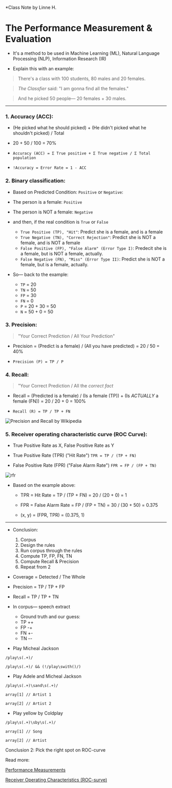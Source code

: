 *Class Note by Linne H.

# The Performance Measurement & Evaluation

- It's a method to be used in Machine Learning (ML), Natural Language Processing (NLP), Information Research (IR)

- Explain this with an example:

> There's a class with 100 students, 80 males and 20 females.

> _The Classfier_ said: "I am gonna find all the females."

> And he picked 50 people— 20 females + 30 males.

---

### 1. Accuracy (ACC):

- (He picked what he should picked) + (He didn't picked what he shouldn't picked) / Total
- 20 + 50 / 100 = 70%

- `Accuracy (ACC) = Σ True positive + Σ True negative / Σ Total population`

- `!Accuracy = Error Rate = 1 - ACC`
 


### 2. Binary classification:

- Based on Predicted Condition: `Positive` or `Negative`:
- The person is a female: `Positive`
- The person is NOT a female: `Negative`	
- and then, if the real condition is `True` or `False`
	- `True Positive (TP), "Hit"`: Predict she is a female, and is a female
	- `True Negative (TN), "Correct Rejection"`: Predict she is NOT a female, and is NOT a female
	- `False Positive (FP), "False Alarm" (Error Type I)`: Predecit she is a female, but is NOT a female, actually.
	- `False Negative (FN), "Miss" (Error Type II)`: Predict she is NOT a female, but is a female, actually. 

- So— back to the example:
	- `TP` = 20
	- `TN` = 50
	- `FP` = 30
	- `FN` = 0
	- `P` = 20 + 30 = 50
	- `N` = 50 + 0 = 50




### 3. Precision:

> "Your Correct Prediction / All Your Prediction"

- Precision = (Predict is a female) / (All you have predicted) = 20 / 50 = 40%
	
- `Precision (P) = TP / P`


### 4. Recall: 

> "Your Correct Prediction / All the *correct fact*

- Recall = (Predicted is a female) / (Is a female (TP)) + (Is *ACTUALLY* a female (FN)) = 20 / 20 + 0 = 100%

- `Recall (R) = TP / TP + FN`


![Precision and Recall by Wikipedia](https://upload.wikimedia.org/wikipedia/commons/thumb/2/26/Precisionrecall.svg/350px-Precisionrecall.svg.png)


### 5. Receiver operating characteristic curve (ROC Curve):

- True Positive Rate as X, False Positive Rate as Y

- True Positive Rate (TPR) ("Hit Rate") `TPR = TP / (TP + FN)`

- False Positive Rate (FPR) ("False Alarm Rate") `FPR = FP / (FP + TN)`
 
![rfr](https://upload.wikimedia.org/wikipedia/commons/thumb/3/36/ROC_space-2.png/350px-ROC_space-2.png)

- Based on the example above:
	- TPR = Hit Rate = TP / (TP + FN) = 20 / (20 + 0) = 1
	- FPR = False Alarm Rate = FP / (FP + TN) = 30 / (30 + 50) = 0.375

	- (x, y) = (FPR, TPR) = (0.375, 1)


---


- Conclusion:

	1. Corpus
	2. Design the rules
	3. Run corpus through the rules
	4. Compute TP, FP, FN, TN
	5. Compute Recall & Precision
	6. Repeat from 2


- Coverage = Detected / The Whole

- Precision = TP / TP + FP

- Recall = TP / TP + TN

- In corpus— speech extract

	- Ground truth and our guess:
	 - TP ++
	 - FP -+
	 - FN +-
	 - TN --

- Play Micheal Jackson

`/play\s(.+)/`

`/play\s(.+)/ && (!/play\swith()/)`


- Play Adele and Micheal Jackson

`/play\s(.+)\sand\s(.+)/`

`array[1] // Artist 1`

`array[2] // Artist 2`

- Play yellow by Coldplay

`/play\s(.+)\sby\s(.+)/`

`array[1] // Song`

`array[2] // Artist`


Conclusion 2: Pick the right spot on ROC-curve



Read more: 

[Performance Measurements](http://fourier.eng.hmc.edu/e161/lectures/classification/node5.html)

[Receiver Operating Characteristics (ROC-surve)](https://en.wikipedia.org/wiki/Receiver_operating_characteristic)
